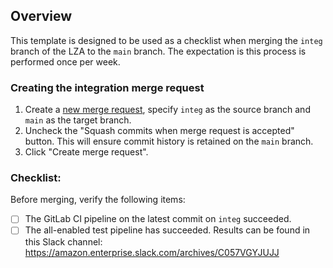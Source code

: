 ## Overview
This template is designed to be used as a checklist when merging the `integ` branch of the LZA to the `main` branch. The expectation is this process is performed once per week.

### Creating the integration merge request
1. Create a [new merge request](https://gitlab.aws.dev/landing-zone-accelerator/landing-zone-accelerator-on-aws/-/merge_requests/new), specify `integ` as the source branch and `main` as the target branch.
2. Uncheck the "Squash commits when merge request is accepted" button. This will ensure commit history is retained on the `main` branch.
3. Click "Create merge request".

### Checklist:
Before merging, verify the following items:
- [ ] The GitLab CI pipeline on the latest commit on `integ` succeeded.
- [ ] The all-enabled test pipeline has succeeded. Results can be found in this Slack channel: https://amazon.enterprise.slack.com/archives/C057VGYJUJJ
